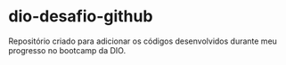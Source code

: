 # dio-desafio-github
Repositório criado para adicionar os códigos desenvolvidos durante meu progresso no bootcamp da DIO.
